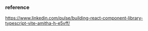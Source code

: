 ### reference

https://www.linkedin.com/pulse/building-react-component-library-typescript-vite-amitha-h-e5vff/

